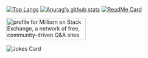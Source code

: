 [![Top Langs](https://github-readme-stats.vercel.app/api/top-langs/?username=milliorn)](https://github.com/anuraghazra/github-readme-stats)
[![Anurag's github stats](https://github-readme-stats.vercel.app/api?username=milliorn&count_private=true&show_icons=true&include_all_commits=true&line_height=40)](https://github.com/anuraghazra/github-readme-stats)
[![ReadMe Card](https://github-readme-stats.vercel.app/api/pin/?username=milliorn&repo=portfolio)](https://github.com/milliorn/portfolio)

<a href="https://stackexchange.com/users/16587671"><img src="https://stackexchange.com/users/flair/16587671.png" width="208" height="58" alt="profile for Milliorn on Stack Exchange, a network of free, community-driven Q&amp;A sites" title="profile for Milliorn on Stack Exchange, a network of free, community-driven Q&amp;A sites"></a>

![Jokes Card](https://readme-jokes.vercel.app/api)
